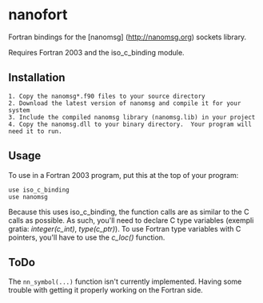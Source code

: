 nanofort
========

Fortran bindings for the [nanomsg] (http://nanomsg.org) sockets library.

Requires Fortran 2003 and the iso_c_binding module.


Installation
------------

	1. Copy the nanomsg*.f90 files to your source directory
	2. Download the latest version of nanomsg and compile it for your system
	3. Include the compiled nanomsg library (nanomsg.lib) in your project
	4. Copy the nanomsg.dll to your binary directory.  Your program will need it to run.


Usage
-----

To use in a Fortran 2003 program, put this at the top of your program:

```Fortran
use iso_c_binding
use nanomsg
```

Because this uses iso_c_binding, the function calls are as similar to the C calls as possible.  As such, you'll need to declare C type variables (exempli gratia: _integer(c_int)_, _type(c_ptr)_).  To use Fortran type variables with C pointers, you'll have to use the _c_loc()_ function.


ToDo
----

The ```nn_symbol(...)``` function isn't currently implemented.  Having some trouble with getting it properly working on the Fortran side.
